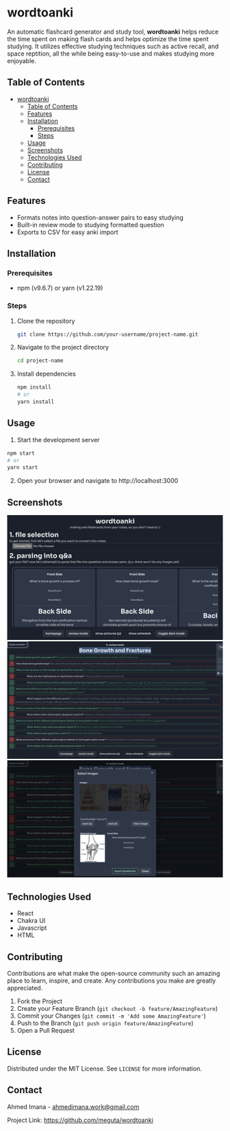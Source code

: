 # wordtoanki

An automatic flashcard generator and study tool, **wordtoanki** helps reduce the time spent on making flash cards and helps optimize the time spent studying. It utilizes effective studying techniques such as active recall, and space reptition, all the while being easy-to-use and makes studying more enjoyable.

## Table of Contents
- [wordtoanki](#wordtoanki)
  - [Table of Contents](#table-of-contents)
  - [Features](#features)
  - [Installation](#installation)
    - [Prerequisites](#prerequisites)
    - [Steps](#steps)
  - [Usage](#usage)
  - [Screenshots](#screenshots)
  - [Technologies Used](#technologies-used)
  - [Contributing](#contributing)
  - [License](#license)
  - [Contact](#contact)

## Features
- Formats notes into question-answer pairs to easy studying
- Built-in review mode to studying formatted question
- Exports to CSV for easy anki import

## Installation
### Prerequisites
- npm (v9.6.7) or yarn (v1.22.19)
### Steps
1. Clone the repository
    ```sh
    git clone https://github.com/your-username/project-name.git
    ```
2. Navigate to the project directory
    ```sh
    cd project-name
    ```
3. Install dependencies
    ```sh
    npm install
    # or
    yarn install
    ```

## Usage
1. Start the development server

```sh
npm start
# or
yarn start
```
2. Open your browser and navigate to http://localhost:3000

## Screenshots
![alt text](assets/wordtoanki-img.png)
![alt text](assets/wordtoanki-img2.png)
![alt text](assets/wordtoanki-img3.png)

## Technologies Used
- React
- Chakra UI
- Javascript
- HTML

## Contributing
Contributions are what make the open-source community such an amazing place to learn, inspire, and create. Any contributions you make are greatly appreciated.


1. Fork the Project
2. Create your Feature Branch (`git checkout -b feature/AmazingFeature`)
3. Commit your Changes (`git commit -m 'Add some AmazingFeature'`)
4. Push to the Branch (`git push origin feature/AmazingFeature`)
5. Open a Pull Request

## License
Distributed under the MIT License. See `LICENSE` for more information.

## Contact
Ahmed Imana - ahmedimana.work@gmail.com

Project Link: https://github.com/meguta/wordtoanki

